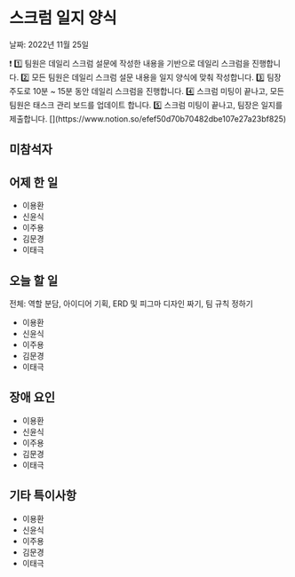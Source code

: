 # 스크럼 일지 양식

날짜: 2022년 11월 25일

<aside>
❗ 1️⃣ 팀원은 데일리 스크럼 설문에 작성한 내용을 기반으로 데일리 스크럼을 진행합니다.
2️⃣ 모든 팀원은 데일리 스크럼 설문 내용을 일지 양식에 맞춰 작성합니다. 
3️⃣ 팀장 주도로 10분 ~ 15분 동안 데일리 스크럼을 진행합니다.
4️⃣ 스크럼 미팅이 끝나고, 모든 팀원은 태스크 관리 보드를 업데이트 합니다.
5️⃣ 스크럼 미팅이 끝나고, 팀장은 일지를 제출합니다.
[](https://www.notion.so/efef50d70b70482dbe107e27a23bf825)

</aside>

## 미참석자

## 어제 한 일

- 이용환
- 신윤식
- 이주용
- 김문경
- 이태극

## 오늘 할 일

전체: 역할 분담, 아이디어 기획, ERD 및 피그마 디자인 짜기, 팀 규칙 정하기

- 이용환
- 신윤식
- 이주용
- 김문경
- 이태극

## 장애 요인

- 이용환
- 신윤식
- 이주용
- 김문경
- 이태극

## 기타 특이사항

- 이용환
- 신윤식
- 이주용
- 김문경
- 이태극